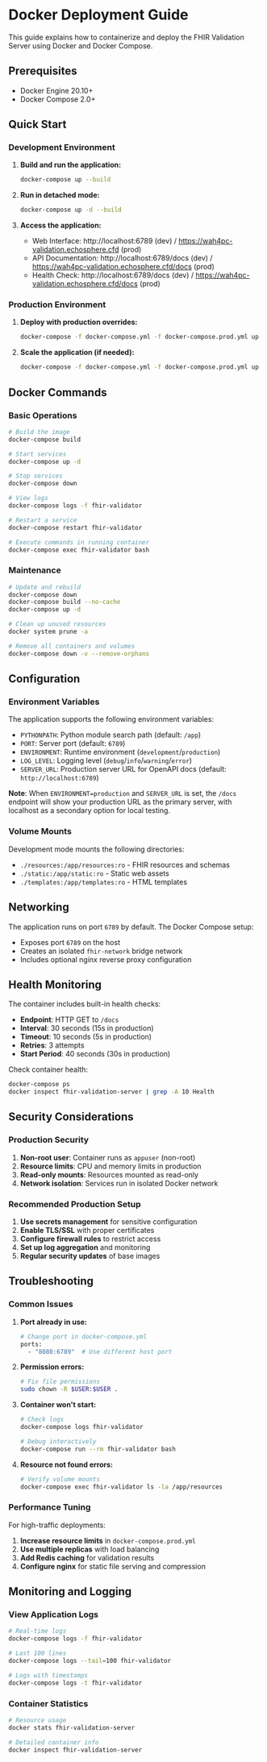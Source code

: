 # Docker Deployment Guide

This guide explains how to containerize and deploy the FHIR Validation Server using Docker and Docker Compose.

## Prerequisites

- Docker Engine 20.10+ 
- Docker Compose 2.0+

## Quick Start

### Development Environment

1. **Build and run the application:**
   ```bash
   docker-compose up --build
   ```

2. **Run in detached mode:**
   ```bash
   docker-compose up -d --build
   ```

3. **Access the application:**
   - Web Interface: http://localhost:6789 (dev) / https://wah4pc-validation.echosphere.cfd (prod)
   - API Documentation: http://localhost:6789/docs (dev) / https://wah4pc-validation.echosphere.cfd/docs (prod)
   - Health Check: http://localhost:6789/docs (dev) / https://wah4pc-validation.echosphere.cfd/docs (prod)

### Production Environment

1. **Deploy with production overrides:**
   ```bash
   docker-compose -f docker-compose.yml -f docker-compose.prod.yml up -d --build
   ```

2. **Scale the application (if needed):**
   ```bash
   docker-compose -f docker-compose.yml -f docker-compose.prod.yml up -d --scale fhir-validator=3
   ```

## Docker Commands

### Basic Operations

```bash
# Build the image
docker-compose build

# Start services
docker-compose up -d

# Stop services
docker-compose down

# View logs
docker-compose logs -f fhir-validator

# Restart a service
docker-compose restart fhir-validator

# Execute commands in running container
docker-compose exec fhir-validator bash
```

### Maintenance

```bash
# Update and rebuild
docker-compose down
docker-compose build --no-cache
docker-compose up -d

# Clean up unused resources
docker system prune -a

# Remove all containers and volumes
docker-compose down -v --remove-orphans
```

## Configuration

### Environment Variables

The application supports the following environment variables:

- `PYTHONPATH`: Python module search path (default: `/app`)
- `PORT`: Server port (default: `6789`)
- `ENVIRONMENT`: Runtime environment (`development`/`production`)
- `LOG_LEVEL`: Logging level (`debug`/`info`/`warning`/`error`)
- `SERVER_URL`: Production server URL for OpenAPI docs (default: `http://localhost:6789`)

**Note**: When `ENVIRONMENT=production` and `SERVER_URL` is set, the `/docs` endpoint will show your production URL as the primary server, with localhost as a secondary option for local testing.

### Volume Mounts

Development mode mounts the following directories:
- `./resources:/app/resources:ro` - FHIR resources and schemas
- `./static:/app/static:ro` - Static web assets
- `./templates:/app/templates:ro` - HTML templates

## Networking

The application runs on port `6789` by default. The Docker Compose setup:
- Exposes port `6789` on the host
- Creates an isolated `fhir-network` bridge network
- Includes optional nginx reverse proxy configuration

## Health Monitoring

The container includes built-in health checks:
- **Endpoint**: HTTP GET to `/docs`
- **Interval**: 30 seconds (15s in production)
- **Timeout**: 10 seconds (5s in production)
- **Retries**: 3 attempts
- **Start Period**: 40 seconds (30s in production)

Check container health:
```bash
docker-compose ps
docker inspect fhir-validation-server | grep -A 10 Health
```

## Security Considerations

### Production Security

1. **Non-root user**: Container runs as `appuser` (non-root)
2. **Resource limits**: CPU and memory limits in production
3. **Read-only mounts**: Resources mounted as read-only
4. **Network isolation**: Services run in isolated Docker network

### Recommended Production Setup

1. **Use secrets management** for sensitive configuration
2. **Enable TLS/SSL** with proper certificates
3. **Configure firewall rules** to restrict access
4. **Set up log aggregation** and monitoring
5. **Regular security updates** of base images

## Troubleshooting

### Common Issues

1. **Port already in use:**
   ```bash
   # Change port in docker-compose.yml
   ports:
     - "8080:6789"  # Use different host port
   ```

2. **Permission errors:**
   ```bash
   # Fix file permissions
   sudo chown -R $USER:$USER .
   ```

3. **Container won't start:**
   ```bash
   # Check logs
   docker-compose logs fhir-validator
   
   # Debug interactively
   docker-compose run --rm fhir-validator bash
   ```

4. **Resource not found errors:**
   ```bash
   # Verify volume mounts
   docker-compose exec fhir-validator ls -la /app/resources
   ```

### Performance Tuning

For high-traffic deployments:

1. **Increase resource limits** in `docker-compose.prod.yml`
2. **Use multiple replicas** with load balancing
3. **Add Redis caching** for validation results
4. **Configure nginx** for static file serving and compression

## Monitoring and Logging

### View Application Logs
```bash
# Real-time logs
docker-compose logs -f fhir-validator

# Last 100 lines
docker-compose logs --tail=100 fhir-validator

# Logs with timestamps
docker-compose logs -t fhir-validator
```

### Container Statistics
```bash
# Resource usage
docker stats fhir-validation-server

# Detailed container info
docker inspect fhir-validation-server
```
